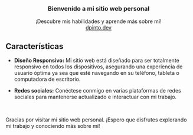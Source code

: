 <br />
<p align="center">
  <h3 align="center">Bienvenido a mi sitio web personal</h3>

  <p align="center">
    ¡Descubre mis habilidades y aprende más sobre mí!
    <br />
    <a href="https://dpinto.dev">dpinto.dev</a>
  </p>
</p>

## Características

- **Diseño Responsivo:** Mi sitio web está diseñado para ser totalmente responsivo en todos los dispositivos, asegurando una experiencia de usuario óptima ya sea que esté navegando en su teléfono, tableta o computadora de escritorio.

- **Redes sociales:** Conéctese conmigo en varias plataformas de redes sociales para mantenerse actualizado e interactuar con mi trabajo.

<br/>

Gracias por visitar mi sitio web personal. ¡Espero que disfrutes explorando mi trabajo y conociendo más sobre mí!
